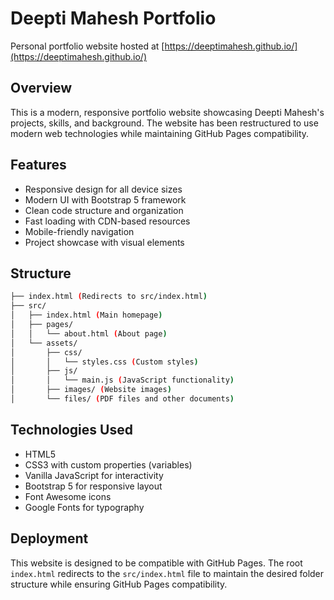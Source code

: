 # Deepti Mahesh Portfolio

Personal portfolio website hosted at [https://deeptimahesh.github.io/](https://deeptimahesh.github.io/)

## Overview

This is a modern, responsive portfolio website showcasing Deepti Mahesh's projects, skills, and background. The website has been restructured to use modern web technologies while maintaining GitHub Pages compatibility.

## Features

- Responsive design for all device sizes
- Modern UI with Bootstrap 5 framework
- Clean code structure and organization
- Fast loading with CDN-based resources
- Mobile-friendly navigation
- Project showcase with visual elements

## Structure

```bash
├── index.html (Redirects to src/index.html)
├── src/
│   ├── index.html (Main homepage)
│   ├── pages/
│   │   └── about.html (About page)
│   └── assets/
│       ├── css/
│       │   └── styles.css (Custom styles)
│       ├── js/
│       │   └── main.js (JavaScript functionality)
│       ├── images/ (Website images)
│       └── files/ (PDF files and other documents)
```

## Technologies Used

- HTML5
- CSS3 with custom properties (variables)
- Vanilla JavaScript for interactivity
- Bootstrap 5 for responsive layout
- Font Awesome icons
- Google Fonts for typography

## Deployment

This website is designed to be compatible with GitHub Pages. The root `index.html` redirects to the `src/index.html` file to maintain the desired folder structure while ensuring GitHub Pages compatibility.

